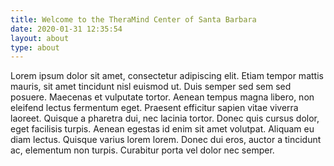 ```yaml
---
title: Welcome to the TheraMind Center of Santa Barbara
date: 2020-01-31 12:35:54
layout: about
type: about
---
```

Lorem ipsum dolor sit amet, consectetur adipiscing elit. Etiam tempor mattis mauris, sit amet tincidunt nisl euismod ut. Duis semper sed sem sed posuere. Maecenas et vulputate tortor. Aenean tempus magna libero, non eleifend lectus fermentum eget. Praesent efficitur sapien vitae viverra laoreet. Quisque a pharetra dui, nec lacinia tortor. Donec quis cursus dolor, eget facilisis turpis. Aenean egestas id enim sit amet volutpat. Aliquam eu diam lectus. Quisque varius lorem lorem. Donec dui eros, auctor a tincidunt ac, elementum non turpis. Curabitur porta vel dolor nec semper.